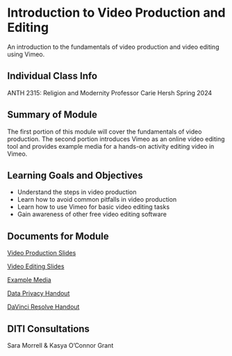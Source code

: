 <h1>Introduction to Video Production and Editing</h1>

An introduction to the fundamentals of video production and video editing using Vimeo.

<h2>Individual Class Info</h2>

ANTH 2315: Religion and Modernity
Professor Carie Hersh
Spring 2024

<h2>Summary of Module</h2>

The first portion of this module will cover the fundamentals of video production. The second portion introduces Vimeo as an online video editing tool and provides example media for a hands-on activity editing video in Vimeo. 

<h2>Learning Goals and Objectives</h2>

* Understand the steps in video production
* Learn how to avoid common pitfalls in video production
* Learn how to use Vimeo for basic video editing tasks 
* Gain awareness of other free video editing software

<h2>Documents for Module</h2>

[Video Production Slides](https://github.com/NULabNortheastern/digitalassignmentshowcase/blob/main/video-production/sp24-hersh-anth2315-video-editing/Hersh_VideoProductionIntro_Slides_SP24.pdf)

[Video Editing Slides](https://github.com/NULabNortheastern/digitalassignmentshowcase/blob/main/video-production/sp24-hersh-anth2315-video-editing/Hersh_VideoEditing_Vimeo_Slides_SP24.pdf)

[Example Media](https://github.com/NULabNortheastern/digitalassignmentshowcase/blob/main/video-production/sp24-hersh-anth2315-video-editing/Vimeo_Example_Media)

[Data Privacy Handout](https://github.com/NULabNortheastern/digitalassignmentshowcase/blob/672f6915b864920a65d1617b0b48f57f7fe84295/handouts/general/Handout_%20Data%20Privacy.pdf)

[DaVinci Resolve Handout](https://github.com/NULabNortheastern/digitalassignmentshowcase/blob/main/video-production/sp24-hersh-anth2315-video-editing/Handout_DaVinci_Resolve_SP24.pdf)

<h2>DITI Consultations</h2>

Sara Morrell & Kasya O’Connor Grant
